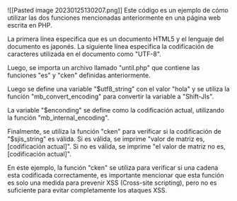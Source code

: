 ![[Pasted image 20230125130207.png]]
Este código es un ejemplo de cómo utilizar las dos funciones mencionadas anteriormente en una página web escrita en PHP.

La primera línea especifica que es un documento HTML5 y el lenguaje del documento es japonés. La siguiente línea especifica la codificación de caracteres utilizada en el documento como "UTF-8".

Luego, se importa un archivo llamado "until.php" que contiene las funciones "es" y "cken" definidas anteriormente.

Luego se define una variable "$utf8_string" con el valor "hola" y se utiliza la función "mb_convert_encoding" para convertir la variable a "Shift-JIs".

La variable "$enconding" se define como la codificación actual, utilizando la función "mb_internal_encoding".

Finalmente, se utiliza la función "cken" para verificar si la codificación de "$sjis_string" es válida. Si es válida, se imprime "valor de matriz es, [codificación actual]". Si no es válida, se imprime "el valor de matriz no es, [codificación actual]".

En este ejemplo, la función "cken" se utiliza para verificar si una cadena esta codificada correctamente, es importante mencionar que esta función es solo una medida para prevenir XSS (Cross-site scripting), pero no es suficiente para evitar completamente los ataques XSS.

